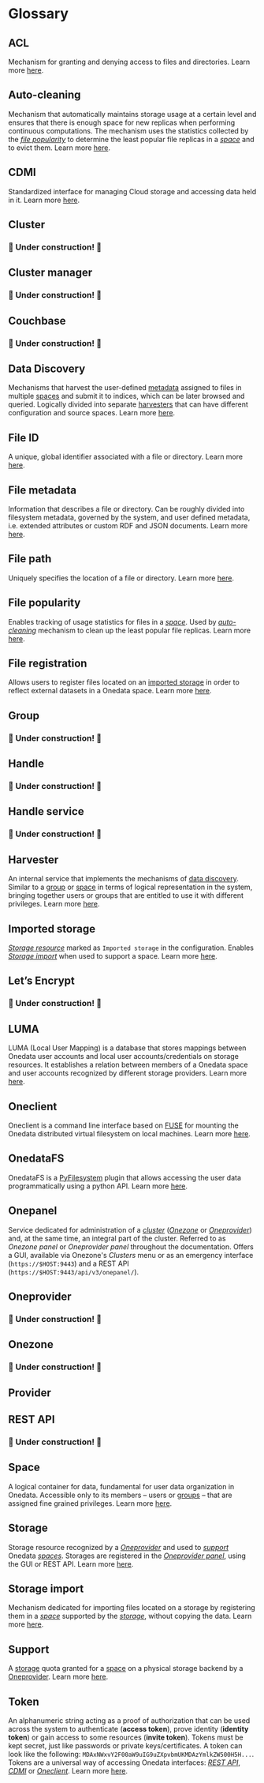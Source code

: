 # Glossary

<!-- short description of each concept with links to proper sections -->

<!-- TODO: VFS-7218 fill missing entries -->

<!-- FIXME: dodać definicje dataset i archive? -->

## ACL

Mechanism for granting and denying access to files and directories.
Learn more [here][1].

## Auto-cleaning

Mechanism that automatically maintains storage usage at a certain
level and ensures that there is enough space for new replicas when performing continuous computations.
The mechanism uses the statistics collected by the
[*file popularity*][2] to determine
the least popular file replicas in a [*space*][3] and to evict them.
Learn more [here][4].

## CDMI

Standardized interface for managing Cloud storage and accessing data held in it.
Learn more [here][5].

## Cluster

### 🚧 Under construction! 🚧

## Cluster manager

### 🚧 Under construction! 🚧

## Couchbase

### 🚧 Under construction! 🚧

## Data Discovery

Mechanisms that harvest the user-defined [metadata][6] assigned to
files in multiple [spaces][3] and submit it to indices, which can be
later browsed and queried. Logically divided into separate [harvesters][7]
that can have different configuration and source spaces.
Learn more [here][8].

## File ID

A unique, global identifier associated with a file or directory.
Learn more [here][9].

## File metadata

Information that describes a file or directory. Can be roughly divided into
filesystem metadata, governed by the system, and user defined metadata, i.e.
extended attributes or custom RDF and JSON documents.
Learn more [here][10].

## File path

Uniquely specifies the location of a file or directory.
Learn more [here][11].

## File popularity

Enables tracking of usage statistics for files in a [*space*][3].
Used by [*auto-cleaning*][12] mechanism to clean up the least popular file replicas.
Learn more [here][13].

## File registration

Allows users to register files located on an [imported storage][14] in order to
reflect external datasets in a Onedata space.
Learn more [here][15].

## Group

### 🚧 Under construction! 🚧

## Handle

### 🚧 Under construction! 🚧

## Handle service

### 🚧 Under construction! 🚧

## Harvester

An internal service that implements the mechanisms of [data discovery][16].
Similar to a [group][17] or [space][3] in terms of logical representation
in the system, bringing together users or groups that are entitled to use it with
different privileges. Learn more [here][8].

## Imported storage

[*Storage resource*][18] marked as `Imported storage` in the configuration.
Enables [*Storage import*][19] when used to support a space.
Learn more [here][20].

## Let’s Encrypt

### 🚧 Under construction! 🚧

## LUMA

LUMA (Local User Mapping) is a database that stores mappings between Onedata user accounts and local user
accounts/credentials on storage resources. It establishes a relation between members of a Onedata space and user
accounts recognized by different storage providers.
Learn more [here][21].

## Oneclient

Oneclient is a command line interface based on [FUSE][22]
for mounting the Onedata distributed virtual filesystem on local machines.
Learn more [here][23].

## OnedataFS

OnedataFS is a [PyFilesystem][24] plugin that allows
accessing the user data programmatically using a python API.
Learn more [here][25].

## Onepanel

Service dedicated for administration of a [*cluster*][26] ([*Onezone*][27] or [*Oneprovider*][28]) and,
at the same time, an integral part of the cluster. Referred to as *Onezone panel* or *Oneprovider panel* throughout the documentation.
Offers a GUI, available via Onezone's *Clusters* menu or as an emergency interface (`https://$HOST:9443`)
and a REST API (`https://$HOST:9443/api/v3/onepanel/`).

## Oneprovider

### 🚧 Under construction! 🚧

<!-- TODO: VFS-7218 piece of software that is installed at a data provider site -->

## Onezone

### 🚧 Under construction! 🚧

## Provider

<!-- TODO: VFS-7218 an entity that handles physical data storage as seen by Onedata users -->

## REST API

### 🚧 Under construction! 🚧

## Space

A logical container for data, fundamental for user data organization in Onedata.
Accessible only to its members – users or [groups][17] – that are assigned
fine grained privileges. Learn more [here][29].

<!-- TODO VFS-7218 consider adding a chapter about users and linking it here -->

## Storage

Storage resource recognized by a [*Oneprovider*][28] and used to [*support*][30] Onedata [*spaces*][3].
Storages are registered in the [*Oneprovider panel*][31], using the GUI or REST API.
Learn more [here][32].

## Storage import

Mechanism dedicated for importing files located on a storage by registering them in a [*space*][3] supported by
the [*storage*][18], without copying the data.
Learn more [here][33].

## Support

A [storage][32] quota granted for
a [space][3] on a physical storage backend by a [Oneprovider][28].
Learn more [here][34].

## Token

An alphanumeric string acting as a proof of authorization that can be used
across the system to authenticate (**access token**), prove identity
(**identity token**) or gain access to some resources (**invite token**). Tokens
must be kept secret, just like passwords or private keys/certificates. A token
can look like the following: `MDAxNWxvY2F00aW9uIG9uZXpvbmUKMDAzYmlkZW500H5H...`.
Tokens are a universal way of accessing Onedata interfaces: [*REST API*][35],
[*CDMI*][36] or [*Oneclient*][37]. Learn more [here][38].

<!-- references -->

[1]: user-guide/data.md#access-control-lists

[2]: #file-popularity

[3]: #space

[4]: admin-guide/oneprovider/configuration/auto-cleaning.md

[5]: user-guide/cdmi.md

[6]: #file-metadata

[7]: #harvester

[8]: user-guide/data-discovery.md

[9]: user-guide/data.md#file-id

[10]: user-guide/metadata.md

[11]: user-guide/data.md#file-path

[12]: #auto-cleaning

[13]: admin-guide/oneprovider/configuration/file-popularity.md

[14]: #imported-storage

[15]: user-guide/file-registration.md

[16]: #data-discovery

[17]: #group

[18]: #storage

[19]: #storage-import

[20]: admin-guide/oneprovider/configuration/storage-backends.md#imported-storage

[21]: admin-guide/oneprovider/configuration/luma.md

[22]: https://github.com/libfuse/libfuse

[23]: user-guide/oneclient.md

[24]: https://www.pyfilesystem.org/

[25]: user-guide/onedatafs.md

[26]: #cluster

[27]: #onezone

[28]: #oneprovider

[29]: user-guide/spaces.md

[30]: #support

[31]: #onepanel

[32]: admin-guide/oneprovider/configuration/storage-backends.md

[33]: admin-guide/oneprovider/configuration/storage-import.md

[34]: user-guide/spaces.md#space-support

[35]: #rest-api

[36]: #cdmi

[37]: #oneclient

[38]: user-guide/tokens.md
